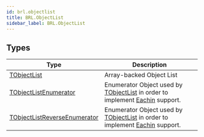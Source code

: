 ```yaml
---
id: brl.objectlist
title: BRL.ObjectList
sidebar_label: BRL.ObjectList
---
```



## Types
| Type | Description |
|---|---|
| [TObjectList](../../brl/brl.objectlist/tobjectlist) | Array-backed Object List |
| [TObjectListEnumerator](../../brl/brl.objectlist/tobjectlistenumerator) | Enumerator Object used by [TObjectList](../../brl/brl.objectlist/tobjectlist) in order to implement [Eachin](../../brl/brl.blitz/#eachin) support. |
| [TObjectListReverseEnumerator](../../brl/brl.objectlist/tobjectlistreverseenumerator) | Enumerator Object used by [TObjectList](../../brl/brl.objectlist/tobjectlist) in order to implement [Eachin](../../brl/brl.blitz/#eachin) support. |

